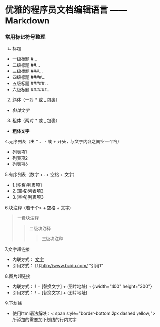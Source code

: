 # 优雅的程序员文档编辑语言 —— Markdown

### 常用标记符号整理

1. 标题
- 一级标题 #...
- 二级标题 ##...
- 三级标题 ###...
- 四级标题 ####...
- 五级标题 #####...
- 六级标题 ######...

2. 斜体（一对 * 或 _ 包裹）
- *斜体文字*

3. 粗体（两对 * 或 _ 包裹）
- __粗体文字__

4.无序列表（由 * 、 - 或 + 开头，与文字内容之间空一个格）
- 列表项1
- 列表项2
- 列表项3

5.有序列表（数字 + . + 空格 + 文字）
- 1.(空格)列表项1
- 2.(空格)列表项2
- 3.(空格)列表项3

6.块注释（若干个> + 空格 + 文字）
> 一级块注释
>> 二级块注释
>>> 三级块注释

7.文字超链接
- 内联方式： [文字](链接地址)
- 引用方式： [1]:http://www.baidu.com/ "引用1"

8.图片超链接
- 内联方式： ! + [替换文字] + (图片地址) + {:width="400" height="300"}
- 引用方式： ! + [替换文字] + (图片地址)

9.下划线
- 使用html语法解决：< span style="border-bottom:2px dashed yellow;"> 所添加的需要加下划线的行内文字 </span>
